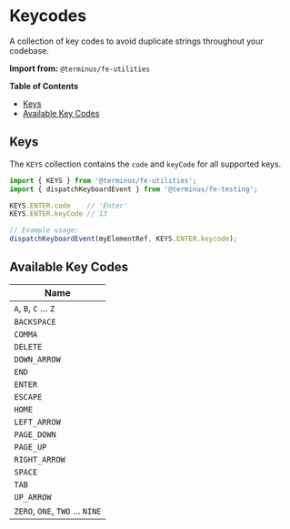 <h1>Keycodes</h1>

A collection of key codes to avoid duplicate strings throughout your codebase.

**Import from:** `@terminus/fe-utilities`

<!-- START doctoc generated TOC please keep comment here to allow auto update -->
<!-- DON'T EDIT THIS SECTION, INSTEAD RE-RUN doctoc TO UPDATE -->
**Table of Contents**

- [Keys](#keys)
- [Available Key Codes](#available-key-codes)

<!-- END doctoc generated TOC please keep comment here to allow auto update -->

## Keys

The `KEYS` collection contains the `code` and `keyCode` for all supported keys.

```typescript
import { KEYS } from '@terminus/fe-utilities';
import { dispatchKeyboardEvent } from '@terminus/fe-testing';

KEYS.ENTER.code    // 'Enter'
KEYS.ENTER.keyCode // 13

// Example usage:
dispatchKeyboardEvent(myElementRef, KEYS.ENTER.keycode);
```

## Available Key Codes

| Name                            |
|---------------------------------|
| `A`, `B`, `C` ... `Z`           |
| `BACKSPACE`                     |
| `COMMA`                         |
| `DELETE`                        |
| `DOWN_ARROW`                    |
| `END`                           |
| `ENTER`                         |
| `ESCAPE`                        |
| `HOME`                          |
| `LEFT_ARROW`                    |
| `PAGE_DOWN`                     |
| `PAGE_UP`                       |
| `RIGHT_ARROW`                   |
| `SPACE`                         |
| `TAB`                           |
| `UP_ARROW`                      |
| `ZERO`, `ONE`, `TWO` ... `NINE` |

